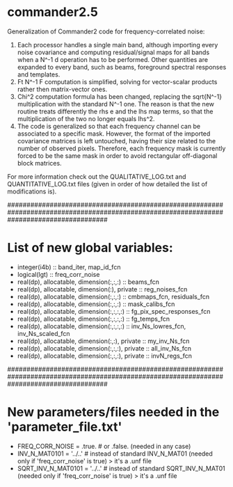 # commander2.5
Generalization of Commander2 code for frequency-correlated noise:

 1. Each processor handles a single main band, although importing every noise covariance and computing residual/signal maps for all bands when a N^-1 d operation has to be performed. Other quantities are expanded to every band, such as beams, foreground spectral responses and templates.
2. Ft N^-1 F computation is simplified, solving for vector-scalar products rather then matrix-vector ones.
3. Chi^2 computation formula has been changed, replacing the sqrt{N^-1} multiplication with the standard N^-1 one. The reason is that the new routine treats differently the rhs e and the lhs map terms, so that the multiplication of the two no longer equals lhs^2.
4. The code is generalized so that each frequency channel can be associated to a specific mask. However, the format of the imported covariance matrices is left untouched, having their size related to the number of observed pixels. Therefore, each frequency mask is currently forced to be the same mask in order to avoid rectangular off-diagonal block matrices. 

For more information check out the QUALITATIVE_LOG.txt and QUANTITATIVE_LOG.txt files (given in order of how detailed the list of modifications is).


##########################################################################################################################################

# List of new global variables:

- integer(i4b) :: band_iter, map_id_fcn
- logical(lgt) :: freq_corr_noise
- real(dp),     allocatable, dimension(:,:,:)           :: beams_fcn
- real(dp),     allocatable, dimension(:),      private :: reg_noises_fcn
- real(dp),     allocatable, dimension(:,:,:)           :: cmbmaps_fcn, residuals_fcn
- real(dp),     allocatable, dimension(:,:,:)           :: mask_calibs_fcn
- real(dp),     allocatable, dimension(:,:,:,:)         :: fg_pix_spec_responses_fcn
- real(dp),     allocatable, dimension(:,:,:,:)         :: fg_temps_fcn
- real(dp),     allocatable, dimension(:,:,:,:)         :: inv_Ns_lowres_fcn, inv_Ns_scaled_fcn
- real(dp),     allocatable, dimension(:,:),    private :: my_inv_Ns_fcn
- real(dp),     allocatable, dimension(:,:,:),  private :: all_inv_Ns_fcn
- real(dp),     allocatable, dimension(:,:,:),  private :: invN_regs_fcn


##########################################################################################################################################

# New parameters/files needed in the 'parameter_file.txt'

- FREQ_CORR_NOISE          = .true. # or .false. (needed in any case)
- INV_N_MAT0101            = '../..' # instead of standard INV_N_MAT01 (needed only if 'freq_corr_noise' is true)      > it's a .unf file
- SQRT_INV_N_MAT0101       = '../..' # instead of standard SQRT_INV_N_MAT01 (needed only if 'freq_corr_noise' is true) > it's a .unf file
